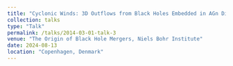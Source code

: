 ```yaml
---
title: "Cyclonic Winds: 3D Outflows from Black Holes Embedded in AGn Discs"
collection: talks
type: "Talk"
permalink: /talks/2014-03-01-talk-3
venue: "The Origin of Black Hole Mergers, Niels Bohr Institute"
date: 2024-08-13
location: "Copenhagen, Denmark"
---
```



